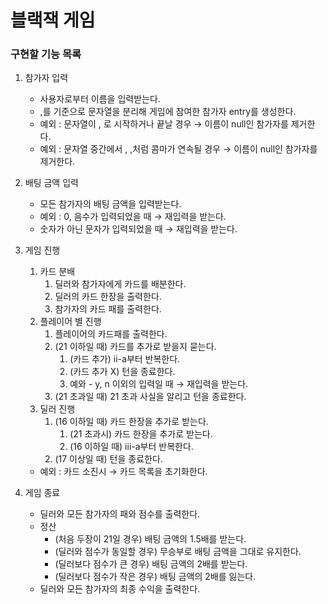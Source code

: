# 블랙잭 게임

### 구현할 기능 목록

1. 참가자 입력
    - 사용자로부터 이름을 입력받는다.
    - ,를 기준으로 문자열을 분리해 게임에 참여한 참가자 entry를 생성한다.
    - 예외 : 문자열이 , 로 시작하거나 끝날 경우 → 이름이 null인 참가자를 제거한다.
    - 예외 : 문자열 중간에서 , ,처럼 콤마가 연속될 경우 → 이름이 null인 참가자를 제거한다.

2. 배팅 금액 입력
    - 모든 참가자의 배팅 금액을 입력받는다.
    - 예외 : 0, 음수가 입력되었을 때 → 재입력을 받는다.
    - 숫자가 아닌 문자가 입력되었을 때 → 재입력을 받는다.

3. 게임 진행
    1. 카드 분배
        1. 딜러와 참가자에게 카드를 배분한다.
        2. 딜러의 카드 한장을 출력한다.
        3. 참가자의 카드 패를 출력한다.            
    2. 플레이어 별 진행
        1. 플레이어의 카드패를 출력한다.
        2. (21 이하일 때) 카드를 추가로 받을지 묻는다.
            1. (카드 추가) ii-a부터 반복한다.
            2. (카드 추가 X) 턴을 종료한다.
            3. 예와 - y, n 이외의 입력일 때 → 재입력을 받는다.
        5. (21 초과일 때) 21 초과 사실을 알리고 턴을 종료한다.
    3. 딜러 진행
        1. (16 이하일 때) 카드 한장을 추가로 받는다.
            1. (21 초과시) 카드 한장을 추가로 받는다.
            2. (16 이하일 때) iii-a부터 반복한다.
        2. (17 이상일 때) 턴을 종료한다.
    - 예외 : 카드 소진시 → 카드 목록을 초기화한다.
4. 게임 종료
    - 딜러와 모든 참가자의 패와 점수를 출력한다.
    - 정산
        - (처음 두장이 21일 경우) 배팅 금액의 1.5배를 받는다.
        - (딜러와 점수가 동일할 경우) 무승부로 배팅 금액을 그대로 유지한다.
        - (딜러보다 점수가 큰 경우) 배팅 금액의 2배를 받는다.
        - (딜러보다 점수가 작은 경우) 배팅 금액의 2배를 잃는다.
    - 딜러와 모든 참가자의 최종 수익을 출력한다.